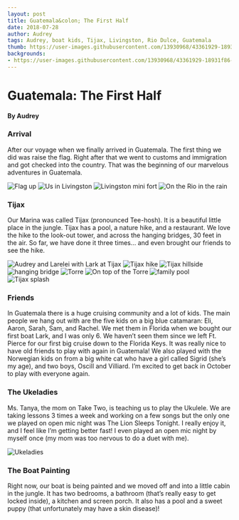 ```yaml
---
layout: post
title: Guatemala&colon; The First Half
date: 2018-07-28
author: Audrey
tags: Audrey, boat kids, Tijax, Livingston, Rio Dulce, Guatemala
thumb: https://user-images.githubusercontent.com/13930968/43361929-18931f86-929b-11e8-8830-4b1f4028ebc5.jpg 
backgrounds:
- https://user-images.githubusercontent.com/13930968/43361929-18931f86-929b-11e8-8830-4b1f4028ebc5.jpg
---
```


# Guatemala: The First Half

#### By Audrey 

### Arrival
After our voyage when we finally arrived in Guatemala. The first thing we did was raise the flag. Right after that we went to customs and immigration and got checked into the country.   That was the beginning of our marvelous adventures in Guatemala. 

![Flag up](https://user-images.githubusercontent.com/13930968/43361924-170f6ae8-929b-11e8-854e-28a308965668.jpg)
![Us in Livingston](https://user-images.githubusercontent.com/13930968/43361923-16f2436e-929b-11e8-985c-826048cbce52.jpg)
![Livingston mini fort](https://user-images.githubusercontent.com/13930968/43361925-173110c6-929b-11e8-987c-c58d3f4cd17e.jpg)
![On the Rio in the rain](https://user-images.githubusercontent.com/13930968/43361926-17787312-929b-11e8-8b84-a822c6dd52fc.jpg)

### Tijax
Our Marina was called Tijax (pronounced Tee-hosh).  It is a beautiful little place in the jungle.  Tijax has a pool, a nature hike, and a restaurant. We love the hike to the look-out tower, and across the hanging bridges, 30 feet in the air. So far, we have done it three times… and even brought our friends to see the hike.

![Audrey and Larelei with Lark at Tijax](https://user-images.githubusercontent.com/13930968/43361995-a49c0046-929c-11e8-87ac-c132e2e1dcc4.jpg)
![Tijax hike](https://user-images.githubusercontent.com/13930968/43361990-a4284b24-929c-11e8-837a-c1629db5c9f8.jpg)
![Tijax hillside](https://user-images.githubusercontent.com/13930968/43361927-17bcef60-929b-11e8-80f2-88907c3a2283.jpg)
![hanging bridge](https://user-images.githubusercontent.com/13930968/43361994-a47f4762-929c-11e8-9de2-c8504a0c30eb.jpg)
![Torre](https://user-images.githubusercontent.com/13930968/43362028-5f015134-929d-11e8-9b31-c4882e1c1223.jpg)
![On top of the Torre](https://user-images.githubusercontent.com/13930968/43361928-1801ee12-929b-11e8-8fbb-3f3daf7122ba.jpg)
![family pool](https://user-images.githubusercontent.com/13930968/43362019-3d127526-929d-11e8-9026-bef0ef3edbbc.jpg)
![Tijax splash](https://user-images.githubusercontent.com/13930968/43361931-18b8af12-929b-11e8-8550-fe9b20a163c6.jpg)

### Friends
In Guatemala there is a huge cruising community and a lot of kids. The main people we hang out with are the five kids on a big blue catamaran: Eli, Aaron, Sarah, Sam, and Rachel.  We met them in Florida when we bought our first boat Lark, and I was only 6. We haven’t seen them since we left Ft. Pierce for our first big cruise down to the Florida Keys. It was really nice to have old friends to play with again in Guatemala! We also played with the Norwegian kids on from a big white cat who have a girl called Sigrid (she’s my age), and two boys, Oscill and Villiard.  I’m excited to get back in October to play with everyone again.

### The Ukeladies                 
  Ms. Tanya, the mom on Take Two, is teaching us to play the Ukulele. We are taking lessons 3 times a week and working on a few songs but the only one we played on open mic night was The Lion Sleeps Tonight. I really enjoy it, and I feel like I’m getting better fast! I even played an open mic night by myself once (my mom was too nervous to do a duet with me).

![Ukeladies](https://user-images.githubusercontent.com/13930968/43361929-18931f86-929b-11e8-8830-4b1f4028ebc5.jpg)

### The Boat Painting
Right now, our boat is being painted and we moved off and into a little cabin in the jungle. It has two bedrooms, a bathroom (that’s really easy to get locked inside), a kitchen and screen porch. It also has a pool and a sweet puppy (that unfortunately may have a skin disease)!

 










